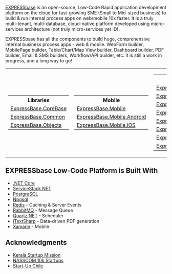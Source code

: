 [EXPRESSbase](https://expressbase.com) is an open-source, Low-Code Rapid application development platform on the cloud for fast-growing SME (Small to Mid-sized business) to build & run internal process apps on web/mobile 10x faster. It is a truly multi-tenant, multi-database, cloud-native platform developed using micro-services architecture (not truly micro-services yet :D).

EXPRESSbase has all the components to build huge, comprehensive internal business process apps - web & mobile. WebForm builder, MobilePage builder, Table/Chart/Map View builder, Dashboard builder, PDF builder, Email & SMS builders, Workflow/API builder, etc. It is still a work in progress, and a long way to go!

<style>
#fooTable {border: 0}
</style>

<table id="fooTable">
  <tr>
    <td>
      <table>
        <tr><th>Libraries</th></tr>
        <tr><td><a href="https://github.com/ExpressBaseSystems/ExpressBase.CoreBase">ExpressBase.CoreBase</a></td></tr>
        <tr><td><a href="https://github.com/ExpressBaseSystems/ExpressBase.Common">ExpressBase.Common</a></td></tr>
        <tr><td><a href="https://github.com/ExpressBaseSystems/ExpressBase.Objects">ExpressBase.Objects</a></td></tr>
      </table>
    </td>
    <td>
      <table>
        <tr><th>Mobile</th></tr>
        <tr><td><a href="https://github.com/ExpressBaseSystems/ExpressBase.Mobile">ExpressBase.Mobile</a></td></tr>
        <tr><td><a href="https://github.com/ExpressBaseSystems/ExpressBase.Mobile.Android">ExpressBase.Mobile.Android</a></td></tr>
        <tr><td><a href="https://github.com/ExpressBaseSystems/ExpressBase.Mobile.iOS">ExpressBase.Mobile.iOS</a></td></tr>
      </table>  
    </td>
    <td>
      <table>
        <tr><th>MicroServices</th></tr>
        <tr><td><a href="https://github.com/ExpressBaseSystems/ExpressBase.Web">ExpressBase.Web</a></td></tr>
        <tr><td><a href="https://github.com/ExpressBaseSystems/ExpressBase.ServiceStack">ExpressBase.ServiceStack</a></td></tr>
        <tr><td><a href="https://github.com/ExpressBaseSystems/ExpressBase.FileWeb">ExpressBase.FileWeb</a></td></tr>
        <tr><td><a href="https://github.com/ExpressBaseSystems/ExpressBase.FileServer">ExpressBase.FileServer</a></td></tr>
        <tr><td><a href="https://github.com/ExpressBaseSystems/ExpressBase.AuthServer">ExpressBase.AuthServer</a></td></tr>
        <tr><td><a href="https://github.com/ExpressBaseSystems/ExpressBase.MessageQueue">ExpressBase.MessageQueue</a></td></tr>
        <tr><td><a href="https://github.com/ExpressBaseSystems/ExpressBase.Scheduler">ExpressBase.Scheduler</a></td></tr>
        <tr><td><a href="https://github.com/ExpressBaseSystems/ExpressBase.ServerEvents">ExpressBase.ServerEvents</a></td></tr>
      </table>      
    </td>
  </tr>
</table>

## EXPRESSbase Low-Code Platform is Built With

* [.NET Core](https://dotnet.microsoft.com/en-us/download/dotnet)
* [ServiceStack.NET](https://servicestack.net/)
* [PostgreSQL](https://www.postgresql.org/)
* [Npgsql](https://www.npgsql.org/)
* [Redis](https://redis.io/) - Caching & Server Events
* [RabbitMQ](https://www.rabbitmq.com/) - Message Queue
* [Quartz.NET](https://www.quartz-scheduler.net/) - Scheduler
* [iTextSharp](https://github.com/itext/itextsharp) - Data-driven PDF generation
* [Xamarin](https://dotnet.microsoft.com/en-us/apps/xamarin) - Mobile

## Acknowledgments

* [Kerala Startup Mission](https://startupmission.kerala.gov.in/)
* [NASSCOM 10k Startups](http://10000startups.com/)
* [Start-Up Chile](https://startupchile.org/en/)

<!--

**Here are some ideas to get you started:**

🙋‍♀️ A short introduction - what is your organization all about?
🌈 Contribution guidelines - how can the community get involved?
👩‍💻 Useful resources - where can the community find your docs? Is there anything else the community should know?
🍿 Fun facts - what does your team eat for breakfast?
🧙 Remember, you can do mighty things with the power of [Markdown](https://docs.github.com/github/writing-on-github/getting-started-with-writing-and-formatting-on-github/basic-writing-and-formatting-syntax)
-->
